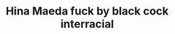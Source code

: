 ---
layout: post
title: Hina Maeda fuck by black cock interracial
duration: '49:46'
view: 160
rate: 2
video: 'http://pornmaki.com/embed/2262772'
category: 
 - black
tags: 
 - big-black-cock
priority: 0.9
changefreq: daily
---